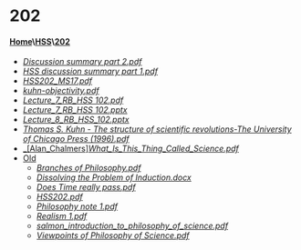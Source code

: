 # 202
#### [Home](..\..)\\[HSS](..)\\[202]()
- [_Discussion summary part 2.pdf_](Discussion%20summary%20part%202.pdf)
- [_HSS discussion summary part 1.pdf_](HSS%20discussion%20summary%20part%201.pdf)
- [_HSS202_MS17.pdf_](HSS202_MS17.pdf)
- [_kuhn-objectivity.pdf_](kuhn-objectivity.pdf)
- [_Lecture_7_RB_HSS 102.pdf_](Lecture_7_RB_HSS%20102.pdf)
- [_Lecture_7_RB_HSS 102.pptx_](Lecture_7_RB_HSS%20102.pptx)
- [_Lecture_8_RB_HSS_102.pptx_](Lecture_8_RB_HSS_102.pptx)
- [_Thomas S. Kuhn - The structure of scientific revolutions-The University of Chicago Press (1996).pdf_](Thomas%20S.%20Kuhn%20-%20The%20structure%20of%20scientific%20revolutions-The%20University%20of%20Chicago%20Press%20(1996).pdf)
- [_[Alan_Chalmers]_What_Is_This_Thing_Called_Science.pdf_]([Alan_Chalmers]_What_Is_This_Thing_Called_Science.pdf)
- [Old](Old)
    - [_Branches of Philosophy.pdf_](Old\Branches%20of%20Philosophy.pdf)
    - [_Dissolving the Problem of Induction.docx_](Old\Dissolving%20the%20Problem%20of%20Induction.docx)
    - [_Does Time really pass.pdf_](Old\Does%20Time%20really%20pass.pdf)
    - [_HSS202.pdf_](Old\HSS202.pdf)
    - [_Philosophy note 1.pdf_](Old\Philosophy%20note%201.pdf)
    - [_Realism 1.pdf_](Old\Realism%201.pdf)
    - [_salmon_introduction_to_philosophy_of_science.pdf_](Old\salmon_introduction_to_philosophy_of_science.pdf)
    - [_Viewpoints of Philosophy of Science.pdf_](Old\Viewpoints%20of%20Philosophy%20of%20Science.pdf)
